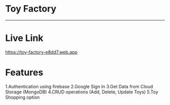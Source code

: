 # Toy Factory
---
# Live Link 
https://toy-factory-e8dd7.web.app

# Features
1.Authentication using firebase
2.Google Sign In
3.Get Data from Cloud Storage (MongoDB)
4.CRUD operations (Add, Delete, Update Toys)
5.Toy Shopping option
